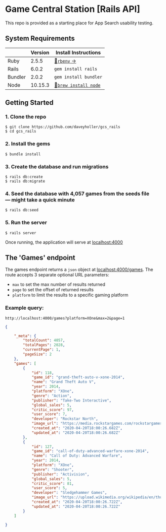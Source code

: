 # Game Central Station [Rails API]
This repo is provided as a starting place for App Search usability testing.

## System Requirements

|   | Version  | Install Instructions |
|---|----------|----------------------|
| Ruby  | 2.5.5  | [🔗`rbenv` &rarr;](https://github.com/rbenv/rbenv#installation)
| Rails  | 6.0.2  | `gem install rails`
| Bundler  | 2.0.2  | `gem install bundler`
| Node  | 10.15.3  | [🔗`brew install node`](https://nodejs.org/en/download/package-manager/)

## Getting Started

### 1. Clone the repo
```shell
$ git clone https://github.com/daveyholler/gcs_rails
$ cd gcs_rails
```

### 2. Install the gems
```shell
$ bundle install
```

### 3. Create the database and run migrations
```shell
$ rails db:create
$ rails db:migrate
```

### 4. Seed the database with 4,057 games from the seeds file — might take a quick minute
```shell
$ rails db:seed
```

### 5. Run the server
```shell
$ rails server
```

Once running, the application will serve at [localhost:4000](http://localhost:4000)

## The 'Games' endpoint

The games endpoint returns a `json` object at [localhost:4000/games](http://localhost:4000/games). The route accepts 3 separate optional URL parameters:

* `max` to set the max number of results returned
* `page` to set the offset of returned results
* `platform` to limit the results to a specific gaming platform

### Example query:
`http://localhost:4000/games?platform=XOne&max=2&page=1`

```json
{

    "_meta": {
        "totalCount": 4057,
        "totalPages": 2028,
        "currentPage": 1,
        "pageSize": 2
    },
    "games": [
        {
            "id": 118,
            "game_id": "grand-theft-auto-v-xone-2014",
            "name": "Grand Theft Auto V",
            "year": 2014,
            "platform": "XOne",
            "genre": "Action",
            "publisher": "Take-Two Interactive",
            "global_sales": 5,
            "critic_score": 97,
            "user_score": 7,
            "developer": "Rockstar North",
            "image_url": "https://media.rockstargames.com/rockstargames/img/global/news/upload/actual_1386036983.jpg",
            "created_at": "2020-04-20T18:00:26.682Z",
            "updated_at": "2020-04-20T18:00:26.682Z"
        },
        {
            "id": 127,
            "game_id": "call-of-duty-advanced-warfare-xone-2014",
            "name": "Call of Duty: Advanced Warfare",
            "year": 2014,
            "platform": "XOne",
            "genre": "Shooter",
            "publisher": "Activision",
            "global_sales": 5,
            "critic_score": 81,
            "user_score": 5,
            "developer": "Sledgehammer Games",
            "image_url": "https://upload.wikimedia.org/wikipedia/en/thumb/3/3b/Advanced_Warfare.jpg/220px-Advanced_Warfare.jpg",
            "created_at": "2020-04-20T18:00:26.722Z",
            "updated_at": "2020-04-20T18:00:26.722Z"
        }
    ]

}
```
